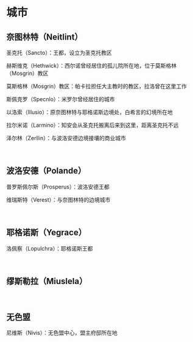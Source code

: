 # 城市
## 奈图林特（Neitlint）

圣克托（Sancto）：王都，设立为圣克托教区

赫斯维克（Hethwick）：西尔诺曾经居住的孤儿院所在地，位于莫斯格林（Mosgrin）教区

莫斯格林（Mosgrin）教区：帕卡拉担任大主教时的教区，拉洛曾在这里工作

斯佩克罗（Specnlo）：米罗尔曾经居住的城市

以洛索（Illusio）：原奈图林特与耶格诺斯边境处，白希言的幻境所在地

拉尔米诺（Larmino）：知安会从圣克托搬离后来到这里，距离圣克托不远

泽尔林（Zerllin）：与波洛安德边境接壤的商业城市

<br>

## 波洛安德（Polande）

普罗斯佩尔斯（Prosperus）：波洛安德王都

维瑞斯特（Verest）：与奈图林特的边境城市

<br>

## 耶格诺斯（Yegrace）

洛佩察（Lopulchra）：耶格诺斯王都

<br>

## 缪斯勒拉（Miuslela）

<br>

## 无色盟

尼维斯（Nivis）：无色盟中心，盟主府邸所在地
